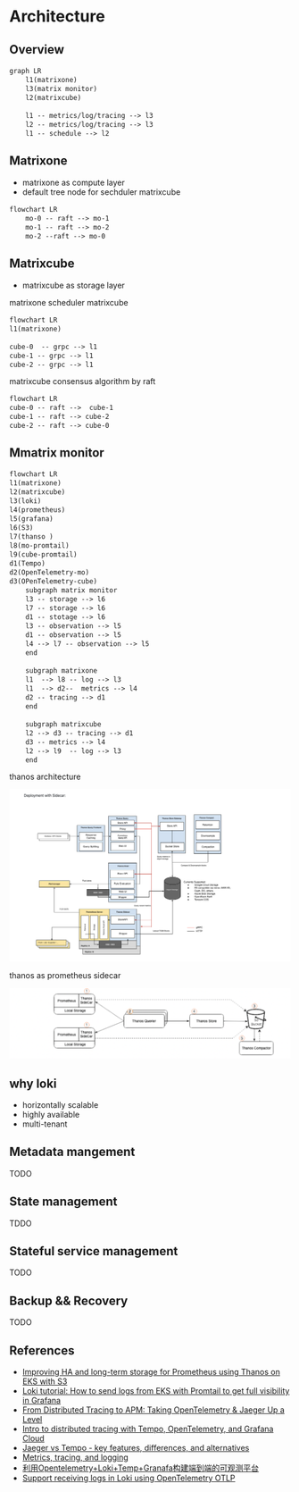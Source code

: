 # Architecture

## Overview

```mermaid
graph LR
    l1(matrixone)
    l3(matrix monitor)
    l2(matrixcube)

    l1 -- metrics/log/tracing --> l3
    l2 -- metrics/log/tracing --> l3
    l1 -- schedule --> l2

```

## Matrixone

- matrixone as  compute layer
- default tree node for sechduler matrixcube

```mermaid
flowchart LR
    mo-0 -- raft --> mo-1  
    mo-1 -- raft --> mo-2 
    mo-2 --raft --> mo-0
```

## Matrixcube

- matrixcube as storage layer

matrixone scheduler matrixcube

```mermaid
flowchart LR
l1(matrixone)

cube-0  -- grpc --> l1
cube-1 -- grpc --> l1
cube-2 -- grpc --> l1
```

matrixcube consensus algorithm by raft

```mermaid
flowchart LR
cube-0 -- raft -->  cube-1
cube-1 -- raft --> cube-2
cube-2 -- raft --> cube-0
```

## Mmatrix monitor

```mermaid
flowchart LR
l1(matrixone)
l2(matrixcube)
l3(loki)
l4(prometheus)
l5(grafana)
l6(S3)
l7(thanso )
l8(mo-promtail)
l9(cube-promtail)
d1(Tempo)
d2(OpenTelemetry-mo)
d3(OPenTelemetry-cube)
    subgraph matrix monitor
    l3 -- storage --> l6
    l7 -- storage --> l6
    d1 -- stotage --> l6
    l3 -- observation --> l5
    d1 -- observation --> l5
    l4 --> l7 -- observation --> l5
    end

    subgraph matrixone
    l1  --> l8 -- log --> l3
    l1  --> d2--  metrics --> l4
    d2 -- tracing --> d1
    end

    subgraph matrixcube
    l2 --> d3 -- tracing --> d1
    d3 -- metrics --> l4
    l2 --> l9  -- log --> l3
    end
```

thanos architecture

![th-arch](img/thanos_arch.png)

thanos as  prometheus sidecar

![th-prom](img/thanos-prom.png)

## why loki

- horizontally scalable
- highly available
- multi-tenant

## Metadata mangement

TODO

## State management

TDDO

## Stateful service management

TODO

## Backup && Recovery

TODO

## References

- [Improving HA and long-term storage for Prometheus using Thanos on EKS with S3](https://aws.amazon.com/cn/blogs/opensource/improving-ha-and-long-term-storage-for-prometheus-using-thanos-on-eks-with-s3/)
- [Loki tutorial: How to send logs from EKS with Promtail to get full visibility in Grafana](https://grafana.com/blog/2020/07/21/loki-tutorial-how-to-send-logs-from-eks-with-promtail-to-get-full-visibility-in-grafana/)
- [From Distributed Tracing to APM: Taking OpenTelemetry & Jaeger Up a Level](https://logz.io/blog/monitoring-microservices-opentelemetry-jaeger/)
- [Intro to distributed tracing with Tempo, OpenTelemetry, and Grafana Cloud](https://grafana.com/blog/2021/09/23/intro-to-distributed-tracing-with-tempo-opentelemetry-and-grafana-cloud/)
- [Jaeger vs Tempo - key features, differences, and alternatives](https://signoz.io/blog/jaeger-vs-tempo#:~:text=Both%20Grafana%20Tempo%20and%20Jaeger%20are%20tools%20aimed,as%20a%20project%20from%20Cloud%20Native%20Computing%20Foundation.)
- [Metrics, tracing, and logging](https://peter.bourgon.org/blog/2017/02/21/metrics-tracing-and-logging.html)
- [利用Opentelemetry+Loki+Temp+Granafa构建端到端的可观测平台](https://juejin.cn/post/7050134410229710884)
- [Support receiving logs in Loki using OpenTelemetry OTLP](https://github.com/grafana/loki/pull/5363)